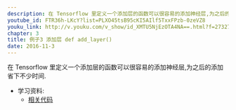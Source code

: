 ```yaml
---
description: 在 Tensorflow 里定义一个添加层的函数可以很容易的添加神经层,为之后的添加省下不少时间.
youtube_id: FTR36h-LKcY?list=PLXO45tsB95cKI5AIlf5TxxFPzb-0zeVZ8
youku_link: http://v.youku.com/v_show/id_XMTU5NjEzOTA4NA==.html?f=27327189&o=1
chapter: 3
title: 例子3 添加层 def add_layer()
date: 2016-11-3
---
```


在 Tensorflow 里定义一个添加层的函数可以很容易的添加神经层,为之后的添加省下不少时间.

* 学习资料:
  * [相关代码](https://github.com/MorvanZhou/tutorials/blob/master/tensorflowTUT/tensorflow10_def_add_layer.py)